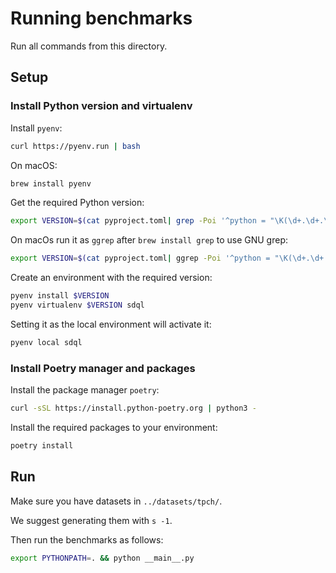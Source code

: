 # Running benchmarks

Run all commands from this directory.

## Setup

### Install Python version and virtualenv

Install `pyenv`:

```sh
curl https://pyenv.run | bash
```

On macOS:

```sh
brew install pyenv
```

Get the required Python version:

```sh
export VERSION=$(cat pyproject.toml| grep -Poi '^python = "\K(\d+.\d+.\d+)')
```

On macOs run it as `ggrep` after `brew install grep` to use GNU grep:

```sh
export VERSION=$(cat pyproject.toml| ggrep -Poi '^python = "\K(\d+.\d+.\d+)')
```

Create an environment with the required version:

```sh
pyenv install $VERSION
pyenv virtualenv $VERSION sdql
```

Setting it as the local environment will activate it:

```sh
pyenv local sdql
```

### Install Poetry manager and packages

Install the package manager `poetry`:

```sh
curl -sSL https://install.python-poetry.org | python3 -
```

Install the required packages to your environment:

```sh
poetry install
```

## Run

Make sure you have datasets in `../datasets/tpch/`.

We suggest generating them with `s -1`.

Then run the benchmarks as follows:

```sh
export PYTHONPATH=. && python __main__.py
```
